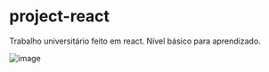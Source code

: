 # project-react
Trabalho universitário feito em react. Nível básico para aprendizado. 



![image](https://github.com/AnajuSant/project-react/assets/97199596/2bcdd300-0cc7-443f-9515-6c1511a139e8)
